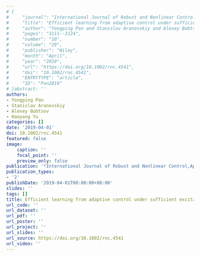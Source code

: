 ```yaml
---
# {
#     "journal": "International Journal of Robust and Nonlinear Control",
#     "title": "Efficient learning from adaptive control under sufficient excitation",
#     "author": "Yongping Pan and Stanislav Aranovskiy and Alexey Bobtsov and Haoyong Yu",
#     "pages": "3111--3124",
#     "number": "10",
#     "volume": "29",
#     "publisher": "Wiley",
#     "month": "April",
#     "year": "2019",
#     "url": "https://doi.org/10.1002/rnc.4541",
#     "doi": "10.1002/rnc.4541",
#     "ENTRYTYPE": "article",
#     "ID": "Pan2019"
# }abstract: ''
authors:
- Yongping Pan
- Stanislav Aranovskiy
- Alexey Bobtsov
- Haoyong Yu
categories: []
date: '2019-04-01'
doi: 10.1002/rnc.4541
featured: false
image:
    caption: ''
    focal_point: ''
    preview_only: false
publication: '*International Journal of Robust and Nonlinear Control,April*'
publication_types:
- '2'
publishDate: '2019-04-01T00:00:00+08:00'
slides: ''
tags: []
title: Efficient learning from adaptive control under sufficient excitation
url_code: ''
url_dataset: ''
url_pdf: ''
url_poster: ''
url_project: ''
url_slides: ''
url_source: https://doi.org/10.1002/rnc.4541
url_video: ''
---
```

